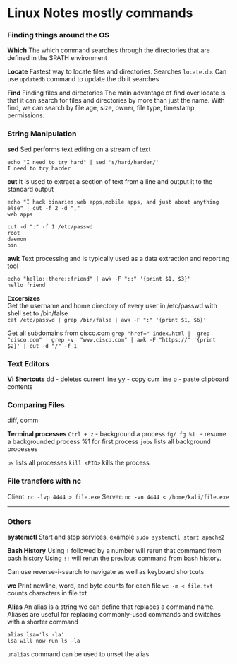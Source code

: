 # Linux Notes mostly commands


### Finding things around the OS
**Which**
The which command searches through the directories that are defined in the $PATH environment

**Locate**
Fastest way to locate files and directories. 
Searches `locate.db`. Can use `updatedb` command to update the db it searches

**Find**
Finding files and directories
The main advantage of find over locate is that it can search for files and directories by more than just the name. With find, we can search by file age, size, owner, file type, timestamp, permissions.  



### String Manipulation
**sed**
Sed performs text editing on a stream of text
```
echo "I need to try hard" | sed 's/hard/harder/' 
I need to try harder
```

**cut**
It is used to extract a section of text from a line and output it to the standard output
```
echo "I hack binaries,web apps,mobile apps, and just about anything else" | cut -f 2 -d "," 
web apps
```
```
cut -d ":" -f 1 /etc/passwd 
root
daemon  
bin
```

**awk**
Text processing and is typically used as a data extraction and reporting tool
```
echo "hello::there::friend" | awk -F "::" '{print $1, $3}' 
hello friend
```

**Excersizes**  
Get the username and home directory of every user in /etc/passwd with shell set to /bin/false  
`cat /etc/passwd | grep /bin/false | awk -F ":" '{print $1, $6}'`    

Get all subdomains from cisco.com
`grep "href=" index.html |  grep "cisco.com" | grep -v  "www.cisco.com" | awk -F "https://" '{print $2}' | cut -d "/" -f 1
`

### Text Editors
**Vi Shortcuts**
dd - deletes current line
yy - copy curr line
p - paste clipboard contents


### Comparing Files
diff, comm

**Terminal processes**
`Ctrl + z`  -  background a process 
`fg/ fg %1 ` -  resume a backgrounded process %1 for first process
`jobs` lists all background processes

`ps`  lists all processes
`kill <PID>` kills the process

### File transfers with nc
Client:  `nc -lvp 4444 > file.exe`
Server: `nc -vn 4444 < /home/kali/file.exe`

------------------------

### Others
**systemctl**
Start and stop services, example `sudo systemctl start apache2`


**Bash History**
Using  `!` followed by a number will rerun that command from bash history
Using  `!!`  will rerun the previous command from bash history.

Can use reverse-i-search to navigate as well as keyboard shortcuts

**wc**
Print newline, word, and byte counts for each file
`wc -m < file.txt` counts characters in file.txt

**Alias**
An alias is a string we can define that replaces a command name. Aliases are useful for replacing commonly-used commands and switches with a shorter command
```
alias lsa='ls -la' 
lsa will now run ls -la
```
`unalias` command can be used to unset the alias


